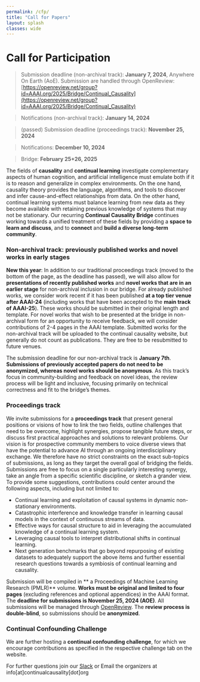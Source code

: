 ```yaml
---
permalink: /cfp/
title: "Call for Papers"
layout: splash
classes: wide 
---
```


# Call for Participation

> Submission deadline (non-archival track): **January 7, 2024**, Anywhere On Earth (AoE). Submission are handled through OpenReview: [https://openreview.net/group?id=AAAI.org/2025/Bridge/Continual_Causality](https://openreview.net/group?id=AAAI.org/2025/Bridge/Continual_Causality)

> Notifications (non-archival track): **January 14, 2024**

> (passed) Submission deadline (proceedings track): **November 25, 2024** 

> Notifications: **December 10, 2024** 

> Bridge: **February 25+26, 2025**


The fields of **causality** and **continual learning** investigate complementary aspects of human cognition, and artificial intelligence must emulate both if it is to reason and generalize in complex environments. On the one hand, causality theory provides the language, algorithms, and tools to discover and infer cause-and-effect relationships from data. On the other hand, continual learning systems must balance learning from new data as they become available with retaining previous knowledge of systems that may not be stationary. Our recurring **Continual Causality Bridge** continues working towards a unified treatment of these fields by providing a **space to learn and discuss**, and to **connect** and **build a diverse long-term community**.


### Non-archival track: previously published works and novel works in early stages 
**New this year**: In addition to our traditional proceedings track (moved to the bottom of the page, as the deadline has passed), we will also allow for **presentations of recently published works** and **novel works that are in an earlier stage** for non-archival inclusion in our bridge. For already published works, we consider work recent if it has been published **at a top tier venue after AAAI-24** (including works that have been accepted to the **main track of AAAI-25**). These works should be submitted in their original length and template. For novel works that wish to be presented at the bridge in non-archival form for an opportunity to receive feedback, we will consider contributions of 2-4 pages in the AAAI template. Submitted works for the non-archival track will be uploaded to the continual causality website, but generally do not count as publications. They are free to be resubmitted to future venues. 

The submission deadline for our non-archival track is **January 7th**. **Submissions of previously accepted papers do not need to be anonymized, whereas novel works should be anonymous**. As this track’s focus in community-building and feedback on novel ideas, the review process will be light and inclusive, focusing primarily on technical correctness and fit to the bridge’s themes.


### Proceedings track
We invite submissions for a **proceedings track** that present general positions or visions of how to link the two fields, outline challenges that need to be overcome, highlight synergies, propose tangible future steps, or discuss first practical approaches and solutions to relevant problems. Our vision is for prospective community members to voice diverse views that have the potential to advance AI through an ongoing interdisciplinary exchange. We therefore have no strict constraints on the exact sub-topics of submissions, as long as they target the overall goal of bridging the fields. Submissions are free to focus on a single particularly interesting synergy, take an angle from a specific scientific discipline, or sketch a grander view. To provide some suggestions, contributions could center around the following aspects, including but not limited to:

* Continual learning and exploitation of causal systems in dynamic non-stationary environments.
* Catastrophic interference and knowledge transfer in learning causal models in the context of continuous streams of data.
* Effective ways for causal structure to aid in leveraging the accumulated knowledge of a continual learning system.
* Leveraging causal tools to interpret distributional shifts in continual learning.
* Next generation benchmarks that go beyond repurposing of existing datasets to adequately support the above items and further essential research questions towards a symbiosis of continual learning and causality.
 

Submission will be compiled in ** a Proceedings of Machine Learning Research (PMLR)** volume. **Works must be original and limited to four pages** (excluding references and optional appendices) in the AAAI format. The **deadline for submissions is November 25, 2024 (AOE)**. All submissions will be managed through [OpenReview](https://openreview.net/group?id=AAAI.org/2025/Bridge/Continual_Causality). The **review process is double-blind**, so submissions should be **anonymized**. 


### Continual Confounding Challenge
We are further hosting a **continual confounding challenge**, for which we encourage contributions as specified in the respective challenge tab on the website. 

For further questions join our [Slack](https://join.slack.com/t/continualcausality/shared_invite/zt-1fwahodl3-7Z8xe_lzxj33qEbTs558kg) or Email the organizers at info[at]continualcausality[dot]org






